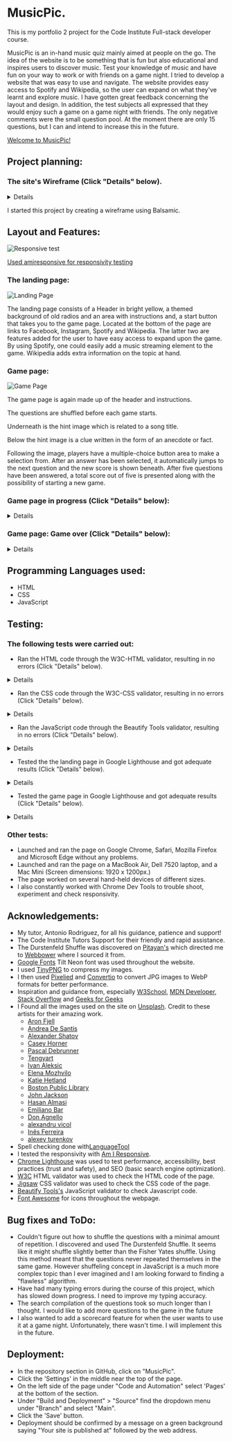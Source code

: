 # MusicPic.
This is my portfolio 2 project for the Code Institute Full-stack developer course.

MusicPic is an in-hand music quiz mainly aimed at people on the go. The idea of the website is to be something that is fun but also educational and inspires users to discover music. Test your knowledge of music and have fun on your way to work or with friends on a game night.
I tried to develop a website that was easy to use and navigate. The website provides easy access to Spotify and Wikipedia, so the user can expand on what they've learnt and explore music. 
I have gotten great feedback concerning the layout and design. In addition, the test subjects all expressed that they would enjoy such a game on a game night with friends. The only negative comments were the small question pool. At the moment there are only 15 questions, but I can and intend to increase this in the future. 

[Welcome to MusicPic!](https://goidz.github.io/musicpic/)

## Project planning:

### The site's Wireframe (Click "Details" below).

<details>

![Wireframe](docs/musicpic-wireframe.png)

</details>

I started this project by creating a wireframe using Balsamic.

## Layout and Features:

 ![Responsive test](docs/musicpic-responsivity.png)

[Used amiresponsive for responsivity testing](https://amiresponsive.co.uk.)

### The landing page:
![Landing Page](docs/musicpic-landing-page.png)

The landing page consists of a Header in bright yellow, a themed background of old radios and an area with instructions and, a start button that takes you to the game page.
Located at the bottom of the page are links to Facebook, Instagram, Spotify and Wikipedia. The latter two are features added for the user to have easy access to expand upon the game. By using Spotify, one could easily add a music streaming element to the game. Wikipedia adds extra information on the topic at hand. 

### Game page:

![Game Page](docs/musicpic-question-page.png)

The game page is again made up of the header and instructions.

The questions are shuffled before each game starts.

Underneath is the hint image which is related to a song title.

Below the hint image is a clue written in the form of an anecdote or fact.

Following the image, players have a multiple-choice button area to make a selection from. 
After an answer has been selected, it automatically jumps to the next question and the new score is shown beneath.
After five questions have been answered, a total score out of five is presented along with the possibility of starting a new game. 

### Game page in progress (Click "Details" below):
<details>

![Question page- mid-game](docs/musicpic-question-page-followup.png)

</details>

### Game page: Game over (Click "Details" below):
<details>

![Question page- Game Over](docs/musicpic-question-page-end.png)

</details>

## Programming Languages used:
- HTML
- CSS
- JavaScript

## Testing:

### The following tests were carried out:

+ Ran the HTML code through the W3C-HTML validator, resulting in no errors (Click "Details" below).
<details>
  
![W3C-HTML Validator](docs/musicpic-w3c-html.png)

</details>


+ Ran the CSS code through the W3C-CSS validator, resulting in no errors (Click "Details" below).
<details>
  
![W3C-CSS Validator](docs/musicpic-w3c-css.png)

</details>

+ Ran the JavaScript code through the Beautify Tools validator, resulting in no errors (Click "Details" below).
<details>

![Beautify Tools Validator](docs/musicpic-beautify-tools.png)

</details>

+ Tested the the landing page in Google Lighthouse and got adequate results (Click "Details" below).
<details>

![Google Lighthouse- Landing page](docs/musicpic-lighthouse-score-landing-page.png)

</details>

+ Tested the game page in Google Lighthouse and got adequate results (Click "Details" below).
<details>

![Google Lighthouse- Game page](docs/musicpic-lighthouse-score-game-page.png)

</details>

### Other tests:

+ Launched and ran the page on Google Chrome, Safari, Mozilla Firefox and Microsoft Edge without any problems.
+ Launched and ran the page on a MacBook Air, Dell 7520 laptop, and a Mac Mini (Screen dimensions: 1920 x 1200px.)
+ The page worked on several hand-held devices of different sizes.
+ I also constantly worked with Chrome Dev Tools to trouble shoot, experiment and check responsivity.


## Acknowledgements: 

+ My tutor, Antonio Rodriguez, for all his guidance, patience and support!
+ The Code Institute Tutors Support for their friendly and rapid assistance.
+ The Durstenfeld Shuffle was discovered on [Pitayan's](https://pitayan.com/posts/javascript-shuffle-array/) which directed me to
    [Webbower](https://gist.github.com/webbower/8d19b714ded3ec53d1d7ed32b79fdbac) where I sourced it from.
+ [Google Fonts](https://fonts.google.com/) Tilt Neon font was used throughout the website. 
+ I used [TinyPNG](https://tinypng.com/) to compress my images.
+ I then used [Pixelied](https://pixelied.com/) and [Convertio](https://convertio.co/) to convert JPG images to WebP formats
  for better performance.   
+ Inspiration and guidance from, especially [W3School](https://www.w3schools.com/),
  [MDN Developer](https://developer.mozilla.org/en-US/), [Stack Overflow](https://stackoverflow.com/)
    and [Geeks for Geeks](https://www.geeksforgeeks.org/)
+ I Found all the images used on the site on [Unsplash](https://unsplash.com/).
Credit to these artists for their amazing work.
  - [Aron Fjell](https://unsplash.com/@addekalk?utm_content=creditCopyText&utm_medium=referral&utm_source=unsplash)
  - [Andrea De Santis](https://unsplash.com/@santesson89?utm_content=creditCopyText&utm_medium=referral&utm_source=unsplash)
  - [Alexander Shatov](https://unsplash.com/@alexbemore?utm_content=creditCopyText&utm_medium=referral&utm_source=unsplash)
  - [Casey Horner](https://unsplash.com/@mischievous_penguins?utm_content=creditCopyText&utm_medium=referral&utm_source=unsplash)
  - [Pascal Debrunner](https://unsplash.com/@debrupas?utm_content=creditCopyText&utm_medium=referral&utm_source=unsplash)
  - [Tengyart](https://unsplash.com/@tengyart?utm_content=creditCopyText&utm_medium=referral&utm_source=unsplash)
  - [Ivan Aleksic](https://unsplash.com/@ivalex?utm_content=creditCopyText&utm_medium=referral&utm_source=unsplash)
  - [Elena Mozhvilo](https://unsplash.com/@miracleday?utm_content=creditCopyText&utm_medium=referral&utm_source=unsplash)
  - [Katie Hetland](https://unsplash.com/@katiehetland?utm_content=creditCopyText&utm_medium=referral&utm_source=unsplash)
  - [Boston Public Library](https://unsplash.com/@bostonpubliclibrary?utm_content=creditCopyText&utm_medium=referral&utm_source=unsplash)
  - [John Jackson](https://unsplash.com/@johnjac?utm_content=creditCopyText&utm_medium=referral&utm_source=unsplash)
  - [Hasan Almasi](https://unsplash.com/@hasanalmasi?utm_content=creditCopyText&utm_medium=referral&utm_source=unsplash)
  - [Emiliano Bar](https://unsplash.com/@emilianobar?utm_content=creditCopyText&utm_medium=referral&utm_source=unsplash)
  - [Don Agnello](https://unsplash.com/@donangel?utm_content=creditCopyText&utm_medium=referral&utm_source=unsplash)
  - [alexandru vicol](https://unsplash.com/@alex_vicol?utm_content=creditCopyText&utm_medium=referral&utm_source=unsplash)
  - [Inês Ferreira](https://unsplash.com/@inesrochaferreira?utm_content=creditCopyText&utm_medium=referral&utm_source=unsplash)
  - [alexey turenkov](https://unsplash.com/@2renkov?utm_content=creditCopyText&utm_medium=referral&utm_source=unsplash)
+ Spell checking done with[LanguageTool](https://languagetool.org/)
+ I tested the responsivity with [Am I Responsive](https://amiresponsive.co.uk).
+ [Chrome Lighthouse](https://chromewebstore.google.com/detail/lighthouse/blipmdconlkpinefehnmjammfjpmpbjk?pli=1) was used to test performance, accessibility, best practices (trust and safety), and SEO (basic search engine optimization).
+ [W3C](https://validator.w3.org/) HTML validator was used to check the HTML code of the page.
+ [Jigsaw](https://jigsaw.w3.org/css-validator/) CSS validator was used to check the CSS code of the page.
+ [Beautify Tools's](https://beautifytools.com/javascript-validator.php) JavaScript validator to check Javascript code.
+ [Font Awesome](https://fontawesome.com/) for icons throughout the webpage.


## Bug fixes and ToDo:

+ Couldn't figure out how to shuffle the questions with a minimal amount of repetition.
   I discovered and used The Durstenfeld Shuffle.
   It seems like it might shuffle slightly better than the Fisher Yates shuffle.
   Using this method meant that the questions never repeated themselves in the same game.
   However shuffeling concept in JavaScript is a much more complex topic than I ever imagined and I am looking forward to finding a "flawless" algorithm.
+ Have had many typing errors during the course of this project, which has slowed down progress.
   I need to improve my typing accuracy.
+ The search compilation of the questions took so much longer than I thought.
   I would like to add more questions to the game in the future
+ I also wanted to add a scorecard feature for when the user wants to use it at a game night. Unfortunately, there wasn't time.
   I will implement this in the future. 


## Deployment:

+ In the repository section in GitHub, click on "MusicPic".
+ Click the 'Settings' in the middle near the top of the page.
+ On the left side of the page under "Code and Automation" select 'Pages' at the bottom of the section.
+ Under "Build and Deployment" > "Source" find the dropdown menu under "Branch" and select "Main".
+ Click the 'Save' button.
+ Deployment should be confirmed by a message on a green background saying "Your site is published at" followed by the web address.
  




